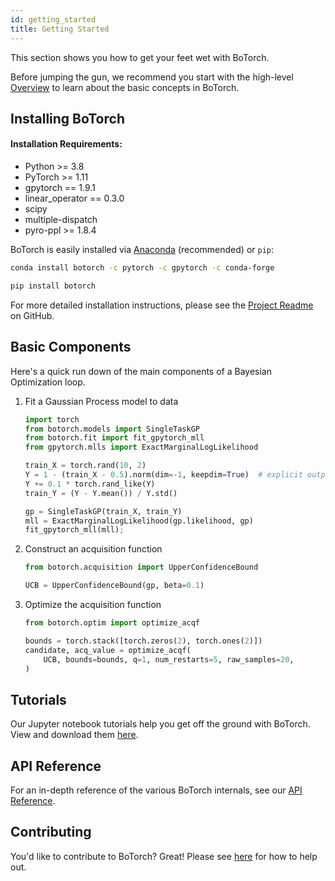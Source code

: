 ```yaml
---
id: getting_started
title: Getting Started
---
```


This section shows you how to get your feet wet with BoTorch.

Before jumping the gun, we recommend you start with the high-level
[Overview](overview) to learn about the basic concepts in BoTorch.


## Installing BoTorch

#### Installation Requirements:

- Python >= 3.8
- PyTorch >= 1.11
- gpytorch == 1.9.1
- linear_operator == 0.3.0
- scipy
- multiple-dispatch
- pyro-ppl >= 1.8.4

BoTorch is easily installed via
[Anaconda](https://www.anaconda.com/distribution/#download-section) (recommended)
or `pip`:

<!--DOCUSAURUS_CODE_TABS-->
<!--conda-->
```bash
conda install botorch -c pytorch -c gpytorch -c conda-forge
```
<!--pip-->
```bash
pip install botorch
```
<!--END_DOCUSAURUS_CODE_TABS-->

For more detailed installation instructions, please see the
[Project Readme](https://github.com/pytorch/botorch/blob/main/README.md)
on GitHub.

## Basic Components

Here's a quick run down of the main components of a Bayesian Optimization loop.

1. Fit a Gaussian Process model to data
    ```python
    import torch
    from botorch.models import SingleTaskGP
    from botorch.fit import fit_gpytorch_mll
    from gpytorch.mlls import ExactMarginalLogLikelihood

    train_X = torch.rand(10, 2)
    Y = 1 - (train_X - 0.5).norm(dim=-1, keepdim=True)  # explicit output dimension
    Y += 0.1 * torch.rand_like(Y)
    train_Y = (Y - Y.mean()) / Y.std()

    gp = SingleTaskGP(train_X, train_Y)
    mll = ExactMarginalLogLikelihood(gp.likelihood, gp)
    fit_gpytorch_mll(mll);
    ```

2. Construct an acquisition function
    ```python
    from botorch.acquisition import UpperConfidenceBound

    UCB = UpperConfidenceBound(gp, beta=0.1)
    ```

3. Optimize the acquisition function
    ```python
    from botorch.optim import optimize_acqf

    bounds = torch.stack([torch.zeros(2), torch.ones(2)])
    candidate, acq_value = optimize_acqf(
        UCB, bounds=bounds, q=1, num_restarts=5, raw_samples=20,
    )
    ```


## Tutorials

Our Jupyter notebook tutorials help you get off the ground with BoTorch.
View and download them [here](../tutorials).


## API Reference

For an in-depth reference of the various BoTorch internals, see our
[API Reference](../api).


## Contributing

You'd like to contribute to BoTorch? Great! Please see
[here](https://github.com/pytorch/botorch/blob/main/CONTRIBUTING.md)
for how to help out.
